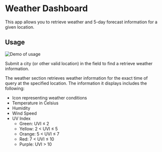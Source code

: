 # Weather Dashboard

This app allows you to retrieve weather and 5-day forecast information for a given location.

## Usage

![Demo of usage](./assets/img/demo_weatherDashboard.gif)

Submit a city (or other valid location) in the field to find a retrieve weather information. 

The weather section retrieves weather information for the exact time of query at the specified location. The information it displays includes the following:
* Icon representing weather conditions
* Temperature in Celsius
* Humidity
* Wind Speed
* UV Index
    * Green: UVI ≤ 2
    * Yellow: 2 < UVI ≤ 5
    * Orange: 5 < UVI ≤ 7
    * Red: 7 < UVI ≤ 10
    * Purple: UVI > 10
